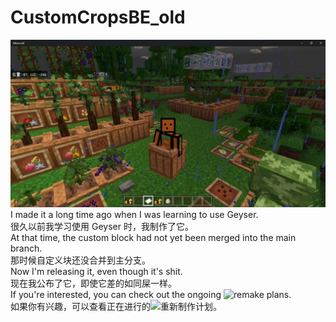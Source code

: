 # CustomCropsBE_old
![](https://github.com/SeaOrangejuice/CustomCropsBE_old/blob/main/CustomCropsBE.jpg)
I made it a long time ago when I was learning to use Geyser.   
很久以前我学习使用 Geyser 时，我制作了它。   
At that time, the custom block had not yet been merged into the main branch.   
那时候自定义块还没合并到主分支。   
Now I'm releasing it, even though it's shit.   
现在我公布了它，即使它差的如同屎一样。   
If you're interested, you can check out the ongoing ![remake plans](https://github.com/SeaOrangejuice/CustomCropsBE).   
如果你有兴趣，可以查看正在进行的![重新制作计划](https://github.com/SeaOrangejuice/CustomCropsBE)。   
